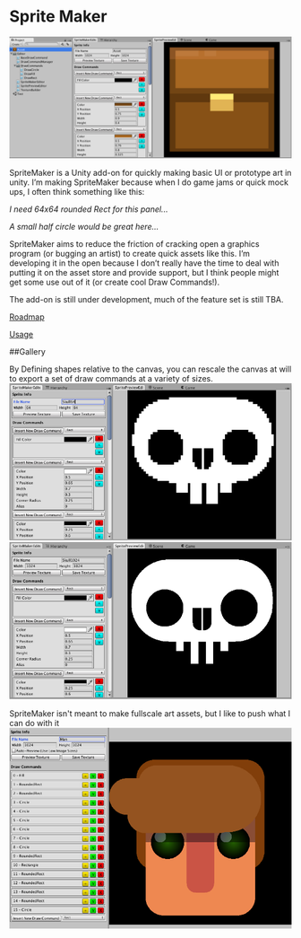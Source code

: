 # Sprite Maker

![Chest Image](Gallery/Chest.png)

SpriteMaker is a Unity add-on for quickly making basic UI or prototype art in unity.  I’m making SpriteMaker because when I do game jams or quick mock ups, I often think something like this:

_I need  64x64 rounded Rect for this panel..._

_A small half circle would be great here..._

SpriteMaker aims to reduce the friction of cracking open a graphics program (or bugging an artist) to create quick assets like this.  I’m developing it in the open because I don’t really have the time to deal with putting it on the asset store and provide support, but I think people might get some use out of it (or create cool Draw Commands!).

The add-on is still under development, much of the feature set is still TBA.   

[Roadmap](Roadmap.md)

[Usage](Usage.md)


##Gallery

By Defining shapes relative to the canvas, you can rescale the canvas at will to export a set of draw commands at a variety of sizes. 
![Skull 64x64](Gallery/Skull64.png)
![Skull 1024x1024](Gallery/Skull1024.png)

SpriteMaker isn't meant to make fullscale art assets, but I like to push what I can do with it
![Man](Gallery/Man.png)
